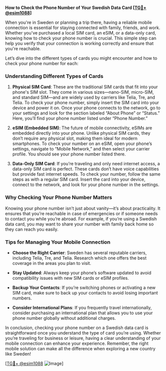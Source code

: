 **How to Check the Phone Number of Your Swedish Data Card [[TG💪+ @esim1088](https://t.me/s/esim1088)]**

When you're in Sweden or planning a trip there, having a reliable mobile connection is essential for staying connected with family, friends, and work. Whether you've purchased a local SIM card, an eSIM, or a data-only card, knowing how to check your phone number is crucial. This simple step can help you verify that your connection is working correctly and ensure that you're reachable.

Let’s dive into the different types of cards you might encounter and how to check your phone number for each:

### **Understanding Different Types of Cards**

1. **Physical SIM Card**: These are the traditional SIM cards that fit into your phone's SIM slot. They come in various sizes—nano-SIM, micro-SIM, and standard SIM—and are widely used by carriers like Telia, Tre, and Telia. To check your phone number, simply insert the SIM card into your device and power it on. Once your phone connects to the network, go to your settings and look for the section labeled “About Phone” or “Status.” Here, you’ll find your phone number listed under “Phone Number.”

2. **eSIM (Embedded SIM)**: The future of mobile connectivity, eSIMs are embedded directly into your phone. Unlike physical SIM cards, they don’t require any physical slot, making them ideal for modern smartphones. To check your number on an eSIM, open your phone’s settings, navigate to “Mobile Network,” and then select your carrier profile. You should see your phone number listed there.

3. **Data-Only SIM Card**: If you’re traveling and only need internet access, a data-only SIM card is perfect. These cards don’t have voice capabilities but provide fast internet speeds. To check your number, follow the same steps as with a regular SIM card. Insert the card into your device, connect to the network, and look for your phone number in the settings.

### **Why Checking Your Phone Number Matters**

Knowing your phone number isn’t just about vanity—it’s about practicality. It ensures that you’re reachable in case of emergencies or if someone needs to contact you while you’re abroad. For example, if you’re using a Swedish data card, you may want to share your number with family back home so they can reach you easily.

### **Tips for Managing Your Mobile Connection**

- **Choose the Right Carrier**: Sweden has several reputable carriers, including Telia, Tre, and Telia. Research which one offers the best coverage in the areas you plan to visit.
  
- **Stay Updated**: Always keep your phone’s software updated to avoid compatibility issues with new SIM cards or eSIM profiles.

- **Backup Your Contacts**: If you’re switching phones or activating a new SIM card, make sure to back up your contacts to avoid losing important numbers.

- **Consider International Plans**: If you frequently travel internationally, consider purchasing an international plan that allows you to use your phone number globally without additional charges.

In conclusion, checking your phone number on a Swedish data card is straightforward once you understand the type of card you’re using. Whether you’re traveling for business or leisure, having a clear understanding of your mobile connection can enhance your experience. Remember, the right mobile solution can make all the difference when exploring a new country like Sweden!

[[TG💪+ @esim1088](https://t.me/s/esim1088) ![Image](https://i.postimg.cc/Y0z9fWf4/image.png)]